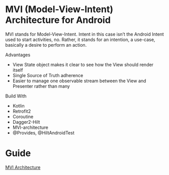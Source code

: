 # MVI (Model-View-Intent) Architecture for Android
MVI stands for Model-View-Intent. Intent in this case isn’t the Android Intent used to start activities, no. Rather, it stands for an intention, a use-case, basically a desire to perform an action.




Advantages

 * View State object makes it clear to see how the View should render itself
 * Single Source of Truth adherence
 * Easier to manage one observable stream between the View and Presenter rather than many
 
 
 Build With 
 
 * Kotlin 
 * Retrofit2
 * Coroutine
 * Dagger2-Hilt
 * MVI-architecture
 * @Provides, @HiltAndroidTest
 
 
 
 # Guide 
 [MVI Architecture](https://www.raywenderlich.com/817602-mvi-architecture-for-android-tutorial-getting-started#toc-anchor-001)

